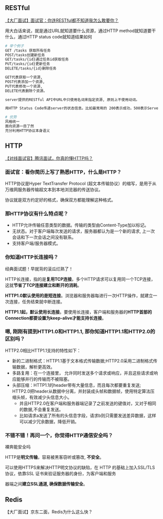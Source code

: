 

## RESTful

[【大厂面试】面试官：你连RESTful都不知道我怎么敢要你？](https://www.bilibili.com/video/BV1VY4y1e7ad/?spm_id_from=pageDriver)





用大白话来说，就是通过URL就知道要什么资源，通过HTTP method就知道要干什么，通过HTTP status code就知道结果如何

```bash
# 举个例子
GET /tasks 获取所有任务
POST/tasks创建新任务
GET/tasks/{id}通过任务id获取任务
PUT/tasks/{id}更新任务
DELETE/tasks/{id}删除任务

GET代表获取一个资源,
POST代表添加一个资源,
PUT代表修改一个资源,
DELETE代表删除个资源。

server提供的RESTful API中URL中只使用名词来指定资源, 原则上不使用动词。

用HTTP Status Code传递server的状态信息。比如最常用的 200表示成功，500表示Server内部错误等。

# 优势
风格统一
面向资源一目了然
充分利用HTTP协议本身语义

```

## HTTP

[【对线面试官】腾讯面试，你真的懂HTTP吗？](https://www.bilibili.com/video/BV1SY411L7BZ/?spm_id_from=333.788)

### 面试官：看你简历上写了熟悉HTTP，什么是HTTP？

HTTP协议是Hyper TextTransfer Protocol (超文本传输协议）的缩写，是用于从万维网服务器传输超文本到本地浏览器的传送协议。

协议就是双方约定好的格式，确保双方都能理解这种格式。



### 那HTTP协议有什么特点呢？

- HTTP允许传输任意类型的数据。传输的类型由Content-Type加以标记。
- 无状态。对于客户端每次发送的请求，服务器都认为是一个新的请求, 上一次会话和下一次会话之间没有联系。
- 支持客户端/服务器模式。

### 你知道HTTP长连接吗？

经典面试题！早就背的滚瓜烂熟了！

HTTP长连接，指的是**复用TCP连接**。多个HTTP请求可以复用同一个TCP连接，这就**节省了TCP连接建立和断开的消耗**。

**HTTP1.0默认使用的是短连接**。浏览器和服务器每进行一次HTTP操作，就建立一次连接，任务结束就中断连接。

**HTTP1.1起，默认使用长连接**。要使用长连接，客户端和服务器的**HTTP首部的Connection都要设置为keep-alive才能支持长连接**。

### 嗯,  刚刚有提到HTTP1.0和HTTP1.1, 那你知道HTTP1.1和HTTP2.0的区别吗？


HTTP2.0相比HTTP1.1支持的特性如下：

- 新的二进制格式：HTTP1.1基于文本格式传输数据;HTTP2.0采用二进制格式传输数据，解析更高效。
- 多路复用：在一个连接里， 允许同时发送多个请求或响应，并且这些请求或响应能够并行的传输而不被阻塞。
- 头部压缩：HTTP1.1的header带有大量信息，而且每次都要重复发送; HTTP2.0把header从数据中分离，并封装成头帧和数据帧，使用特定算法压缩头帧，有效减少头信息大小。
  - 并且HTTP2.0在客户端和服务器端记录了之前发送的键值对，又对于相同的数据,不会重复发送。
  - 比如请求a发送了所有的头信息字段，请求b则只需要发送差异数据，这样可以减少冗余数据，降低开销。



### 不错不错！再问一个，你觉得HTTP通信安全吗？

裸奔能安全吗

HTTP是**明文传输**，容易被黑客窃听或篡改, **不安全**。

可以使用HTTPS来解决HTTP明文协议的缺陷，在 HTTP 的基础上加入SSL/TLS协议，依靠SSL 证书来验证服务器的身份，为客户端和服务

器端之间**建立SSL通道, 确保数据传输安全**。



## Redis

【大厂面试】京东二面，Redis为什么这么快？















